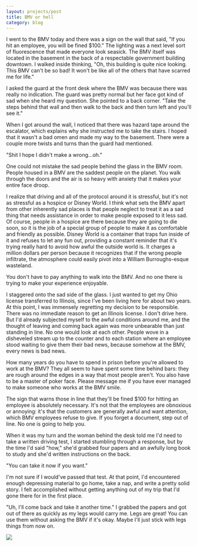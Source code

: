 ```yaml
---
layout: projects/post
title: BMV or hell
category: blog
---
```


I went to the BMV today and there was a sign on the wall that said, "If you hit an employee, you will be fined $100." The lighting was a next level sort of fluorescence that made everyone look seasick. The BMV itself was located in the basement in the back of a respectable government building downtown. I walked inside thinking, "Oh, this building is quite nice looking. This BMV can't be so bad! It won't be like all of the others that have scarred me for life."

I asked the guard at the front desk where the BMV was because there was really no indication. The guard was pretty normal but her face got kind of sad when she heard my question. She pointed to a back corner. "Take the steps behind that wall and then walk to the back and then turn left and you'll see it."

When I got around the wall, I noticed that there was hazard tape around the escalator, which explains why she instructed me to take the stairs. I hoped that it wasn't a bad omen and made my way to the basement. There were a couple more twists and turns than the guard had mentioned.

"Shit I hope I didn't make a wrong...oh."

One could not mistake the sad people behind the glass in the BMV room. People housed in a BMV are the saddest people on the planet. You walk through the doors and the air is so heavy with anxiety that it makes your entire face droop.

I realize that driving and all of the protocol around it is stressful, but it's not as stressful as a hospice or Disney World. I think what sets the BMV apart from other inherently sad places is that people neglect to treat it as a sad thing that needs assistance in order to make people exposed to it less sad. Of course, people in a hospice are there because they are going to die soon, so it is the job of a special group of people to make it as comfortable and friendly as possible. Disney World is a container that traps fun inside of it and refuses to let any fun out, providing a constant reminder that it's trying really hard to avoid how awful the outside world is. It charges a million dollars per person because it recognizes that if the wrong people infiltrate, the atmosphere could easily pivot into a William Burroughs-esque wasteland.

You don't have to pay anything to walk into the BMV. And no one there is trying to make your experience enjoyable.

I staggered onto the sad side of the glass. I just wanted to get my Ohio license transferred to Illinois, since I've been living here for about two years. At this point, I was immensely regretting my decision to be responsible. There was no immediate reason to get an Illinois license. I don't drive here. But I'd already subjected myself to the awful conditions around me, and the thought of leaving and coming back again was more unbearable than just standing in line.  No one would look at each other. People wove in a disheveled stream up to the counter and to each station where an employee stood waiting to give them their bad news, because somehow at the BMV, every news is bad news.

How many years do you have to spend in prison before you're allowed to work at the BMV? They all seem to have spent some time behind bars: they are rough around the edges in a way that most people aren't. You also have to be a master of poker face. Please message me if you have ever managed to make someone who works at the BMV smile.

The sign that warns those in line that they'll be fined $100 for hitting an employee is absolutely necessary. It's not that the employees are obnoxious or annoying: it's that the customers are generally awful and want attention, which BMV employees refuse to give. If you forget a document, step out of line. No one is going to help you.

When it was my turn and the woman behind the desk told me I'd need to take a written driving test, I started stumbling through a response, but by the time I'd said "how," she'd grabbed four papers and an awfully long book to study and she'd written instructions on the back.

"You can take it now if you want."

I'm not sure if I would've passed that test. At that point, I'd encountered enough depressing material to go home, take a nap, and write a pretty solid story. I felt accomplished without getting anything out of my trip that I'd gone there for in the first place.

"Uh, I'll come back and take it another time." I grabbed the papers and got out of there as quickly as my legs would carry me. Legs are great! You can use them without asking the BMV if it's okay. Maybe I'll just stick with legs things from now on.

<img src="../../img/bmv3.png">
